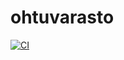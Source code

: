 # ohtuvarasto

[![CI](https://github.com/toukohan/ohtuvarasto/actions/workflows/main.yml/badge.svg)](https://github.com/toukohan/ohtuvarasto/actions/workflows/main.yml)
